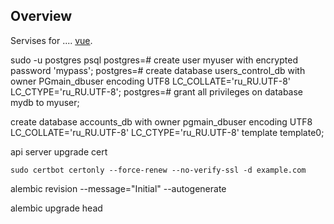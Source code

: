 ## Overview

Servises for ....
[vue](https://github.com/vuejs/vue).

sudo -u postgres psql
postgres=# create user myuser with encrypted password 'mypass';
postgres=# create database users_control_db with owner PGmain_dbuser encoding UTF8 LC_COLLATE='ru_RU.UTF-8' LC_CTYPE='ru_RU.UTF-8';
postgres=# grant all privileges on database mydb to myuser;

create database accounts_db with owner pgmain_dbuser encoding UTF8 LC_COLLATE='ru_RU.UTF-8' LC_CTYPE='ru_RU.UTF-8' template template0;

api server upgrade cert 
```
sudo certbot certonly --force-renew --no-verify-ssl -d example.com
```

alembic revision --message="Initial" --autogenerate

alembic upgrade head